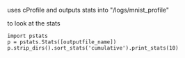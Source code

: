 uses cProfile and outputs stats into "/logs/mnist_profile"

to look at the stats

```
import pstats
p = pstats.Stats([outputfile_name])
p.strip_dirs().sort_stats('cumulative').print_stats(10)
```
